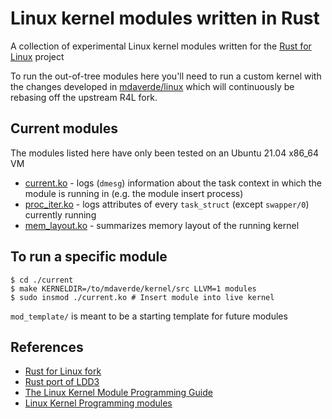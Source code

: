 # Linux kernel modules written in Rust

A collection of experimental Linux kernel modules written for the [Rust for Linux](https://github.com/Rust-for-Linux/linux) project

To run the out-of-tree modules here you'll need to run a custom kernel with the changes developed in [mdaverde/linux](https://github.com/mdaverde/linux) which will continuously be rebasing off the upstream R4L fork.

## Current modules

The modules listed here have only been tested on an Ubuntu 21.04 x86_64 VM

- [current.ko](./current) - logs (`dmesg`) information about the task context in which the module is running in (e.g. the module insert process)
- [proc_iter.ko](./proc_iter) - logs attributes of every `task_struct` (except `swapper/0`) currently running
- [mem_layout.ko](./mem_layout) - summarizes memory layout of the running kernel

## To run a specific module

```shell
$ cd ./current
$ make KERNELDIR=/to/mdaverde/kernel/src LLVM=1 modules
$ sudo insmod ./current.ko # Insert module into live kernel
```

`mod_template/` is meant to be a starting template for future modules

## References

- [Rust for Linux fork](https://github.com/Rust-for-Linux/linux)
- [Rust port of LDD3](https://github.com/d0u9/Linux-Device-Driver-Rust)
- [The Linux Kernel Module Programming Guide](https://sysprog21.github.io/lkmpg/)
- [Linux Kernel Programming modules](https://github.com/PacktPublishing/Linux-Kernel-Programming)
